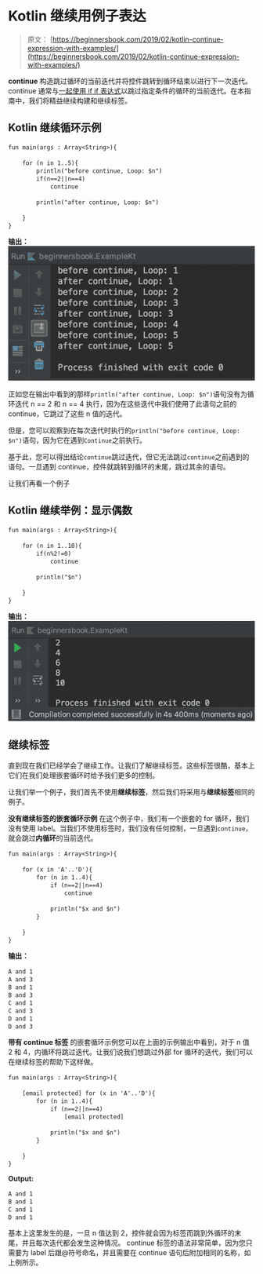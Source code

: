# Kotlin 继续用例子表达

> 原文： [https://beginnersbook.com/2019/02/kotlin-continue-expression-with-examples/](https://beginnersbook.com/2019/02/kotlin-continue-expression-with-examples/)

**continue** 构造跳过循环的当前迭代并将控件跳转到循环结束以进行下一次迭代。 continue 通常与[一起使用 if if 表达式](https://beginnersbook.com/2018/09/kotlin-if-else-expression/)以跳过指定条件的循环的当前迭代。在本指南中，我们将精益继续构建和继续标签。

## Kotlin 继续循环示例

```
fun main(args : Array<String>){

    for (n in 1..5){
        println("before continue, Loop: $n")
        if(n==2||n==4)
            continue

        println("after continue, Loop: $n")

    }
}
```

**输出：**
![Kotlin continue example](img/96fea76981b1653f58cdbfdcba593a03.jpg)

正如您在输出中看到的那样`println("after continue, Loop: $n")`语句没有为循环迭代 n == 2 和 n == 4 执行，因为在这些迭代中我们使用了此语句之前的 continue，它跳过了这些 n 值的迭代。

但是，您可以观察到在每次迭代时执行的`println("before continue, Loop: $n")`语句，因为它在遇到`Continue`之前执行。

基于此，您可以得出结论`continue`跳过迭代，但它无法跳过`continue`之前遇到的语句。一旦遇到 continue，控件就跳转到循环的末尾，跳过其余的语句。

让我们再看一个例子

## Kotlin 继续举例：显示偶数

```
fun main(args : Array<String>){

    for (n in 1..10){
        if(n%2!=0)
            continue

        println("$n")

    }
}
```

**输出：**
![Kotlin continue example](img/9f8de9d243d331778d61229255b0e4b8.jpg)

## 继续标签

直到现在我们已经学会了继续工作。让我们了解继续标签。这些标签很酷，基本上它们在我们处理嵌套循环时给予我们更多的控制。

让我们举一个例子，我们首先不使用**继续标签**，然后我们将采用与**继续标签**相同的例子。

**没有继续标签的嵌套循环示例**
在这个例子中，我们有一个嵌套的 for 循环，我们没有使用 label。当我们不使用标签时，我们没有任何控制，一旦遇到`continue`，就会跳过**内循环**的当前迭代。

```
fun main(args : Array<String>){

    for (x in 'A'..'D'){
        for (n in 1..4){
            if (n==2||n==4)
                continue

            println("$x and $n")
        }

    }
}
```

**输出：**

```
A and 1
A and 3
B and 1
B and 3
C and 1
C and 3
D and 1
D and 3
```

**带有 continue 标签**
的嵌套循环示例您可以在上面的示例输出中看到，对于 n 值 2 和 4，内循环将跳过迭代。让我们说我们想跳过外部 for 循环的迭代，我们可以在继续标签的帮助下这样做。

```
fun main(args : Array<String>){

    [email protected] for (x in 'A'..'D'){
        for (n in 1..4){
            if (n==2||n==4)
                [email protected]

            println("$x and $n")
        }

    }
}
```

**Output:**

```
A and 1
B and 1
C and 1
D and 1
```

基本上这里发生的是，一旦 n 值达到 2，控件就会因为标签而跳到外循环的末尾，并且每次迭代都会发生这种情况。 continue 标签的语法非常简单，因为您只需要为 label 后跟@符号命名，并且需要在 continue 语句后附加相同的名称，如上例所示。